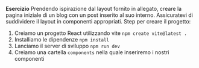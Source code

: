 **Esercizio**
Prendendo ispirazione dal layout fornito in allegato, creare la pagina iniziale di un blog con un post inserito al suo interno. Assicuratevi di suddividere il layout in componenti appropriati.
Step per creare il progetto:
1. Creiamo un progetto React utilizzando vite `npm create vite@latest .`
2. Installiamo le dipendenze `npm install`
3. Lanciamo il server di sviluppo `npm run dev`
4. Creiamo una cartella `components` nella quale inseriremo i nostri componenti
